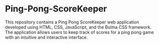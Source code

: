# Ping-Pong-ScoreKeeper
This repository contains a Ping Pong ScoreKeeper web application developed using HTML, CSS, JavaScript, and the Bulma CSS framework. The application allows users to keep track of scores for a ping pong game with an intuitive and interactive interface.
